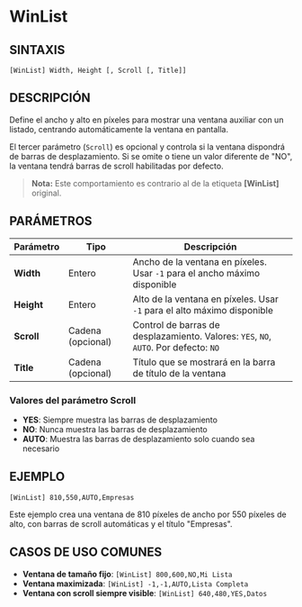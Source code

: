 # WinList

## SINTAXIS

```
[WinList] Width, Height [, Scroll [, Title]]
```

## DESCRIPCIÓN

Define el ancho y alto en píxeles para mostrar una ventana auxiliar con un listado, centrando automáticamente la ventana en pantalla. 

El tercer parámetro (`Scroll`) es opcional y controla si la ventana dispondrá de barras de desplazamiento. Si se omite o tiene un valor diferente de "NO", la ventana tendrá barras de scroll habilitadas por defecto.

> **Nota:** Este comportamiento es contrario al de la etiqueta **[WinList]** original.

## PARÁMETROS

| Parámetro | Tipo | Descripción |
|-----------|------|-------------|
| **Width** | Entero | Ancho de la ventana en píxeles. Usar `-1` para el ancho máximo disponible |
| **Height** | Entero | Alto de la ventana en píxeles. Usar `-1` para el alto máximo disponible |
| **Scroll** | Cadena (opcional) | Control de barras de desplazamiento. Valores: `YES`, `NO`, `AUTO`. Por defecto: `NO` |
| **Title** | Cadena (opcional) | Título que se mostrará en la barra de título de la ventana |

### Valores del parámetro Scroll

- **YES**: Siempre muestra las barras de desplazamiento
- **NO**: Nunca muestra las barras de desplazamiento  
- **AUTO**: Muestra las barras de desplazamiento solo cuando sea necesario

## EJEMPLO

```
[WinList] 810,550,AUTO,Empresas
```

Este ejemplo crea una ventana de 810 píxeles de ancho por 550 píxeles de alto, con barras de scroll automáticas y el título "Empresas".

## CASOS DE USO COMUNES

- **Ventana de tamaño fijo**: `[WinList] 800,600,NO,Mi Lista`
- **Ventana maximizada**: `[WinList] -1,-1,AUTO,Lista Completa`
- **Ventana con scroll siempre visible**: `[WinList] 640,480,YES,Datos`
